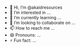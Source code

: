 - 👋 Hi, I’m @akaidresources
- 👀 I’m interested in ...
- 🌱 I’m currently learning ...
- 💞️ I’m looking to collaborate on ...
- 📫 How to reach me ...
- 😄 Pronouns: ...
- ⚡ Fun fact: ...

<!---
akaidresources/akaidresources is a ✨ special ✨ repository because its `README.md` (this file) appears on your GitHub profile.
You can click the Preview link to take a look at your changes.
--->
